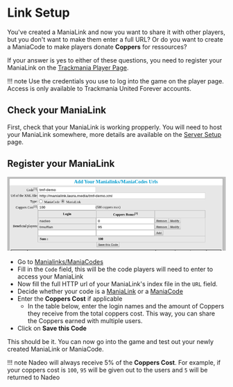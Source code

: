 # Link Setup
You've created a ManiaLink and now you want to share it with other players, but you don't want to make them enter a full URL? Or do you want to create a ManiaCode to make players donate **Coppers** for ressources?

If your answer is yes to either of these questions, you need to register your ManiaLink on the [Trackmania Player Page](https://players.trackmaniaforever.com/).

!!! note
    Use the credentials you use to log into the game on the player page. Access is only available to Trackmania United Forever accounts.

## Check your ManiaLink
First, check that your ManiaLink is working propperly. You will need to host your ManiaLink somewhere, more details are available on the [Server Setup](server-setup.md) page.

## Register your ManiaLink
![Trackmania PlayerPage](./img/playerpage_addmanialink.png)

* Go to [Manialinks/ManiaCodes](https://players.trackmaniaforever.com/main.php?view=manialinks)
* Fill in the `Code` field, this will be the code players will need to enter to access your ManiaLink
* Now fill the full HTTP url of your ManiaLink's index file in the `URL` field.
* Decide whether your code is a [ManiaLink](../index.md#what-is-a-manialink) or a [ManiaCode](../index.md#what-is-a-maniacode)
* Enter the **Coppers Cost** if applicable
    * In the table below, enter the login names and the amount of Coppers they receive from the total coppers cost. This way, you can share the Coppers earned with multiple users.
* Click on **Save this Code**

This should be it. You can now go into the game and test out your newly created ManiaLink or ManiaCode.

!!! note
    Nadeo will always receive 5% of the **Coppers Cost**. For example, if your coppers cost is `100`, `95` will be given out to the users and `5` will be returned to Nadeo